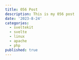 ```yaml
---
title: 056 Post
description: This is my 056 post
date: '2023-8-24'
categories:
  - sveltekit
  - svelte
  - linux
  - apache
  - php
published: true
---
```


